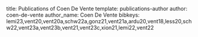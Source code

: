 title: Publications of Coen De Vente
template: publications-author
author: coen-de-vente
author_name: Coen De Vente
bibkeys: lemi23,vent20,vent20a,schw22a,gonz21,vent21a,ardu20,vent18,less20,schw22,vent23a,vent23b,vent21,vent23c,xion21,lemi22,vent22
